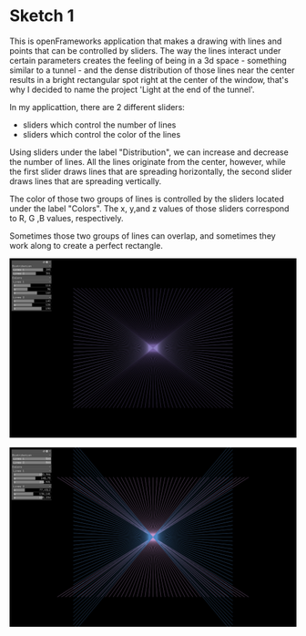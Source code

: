 # Sketch 1

This is openFrameworks application that makes a drawing with lines and points that can be controlled by sliders. The way the lines interact under certain parameters creates the feeling of being in a 3d space - something similar to a tunnel - and the dense distribution of those lines near the center results in a bright rectangular spot right at the center of the window, that's why I decided to name the project 'Light at the end of the tunnel'.

In my applicattion, there are 2 different sliders:
- sliders which control the number of lines
- sliders which control the color of the lines

Using sliders under the label "Distribution", we can increase and decrease the number of lines. All the lines originate from the center, however, while the first slider draws lines that are spreading horizontally, the second slider draws lines that are spreading vertically.

The color of those two groups of lines is controlled by the sliders located under the label "Colors". The x, y,and z values of those sliders correspond to R, G ,B values, respectively.

Sometimes those two groups of lines can overlap, and sometimes they work along to create a perfect rectangle.

![](bin/data/image2.png)

![](bin/data/image1.png)
